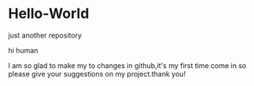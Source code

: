 # Hello-World
just another repository

hi human

I am so glad to make my to changes in github,it's my first time come in 
so please give your suggestions on my project.thank you! 
